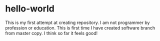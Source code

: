 # hello-world
This is my first attempt at creating repository. I am not programmer by profession or education.
This is first time I have created software branch from master copy. I think so far it feels good!
